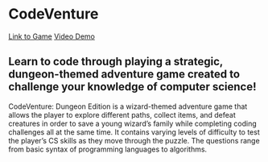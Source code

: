 # CodeVenture
[Link to Game](https://mycodeventure.azurewebsites.net/)
[Video Demo](https://youtu.be/5VyK9u5-IMw)

## Learn to code through playing a strategic, dungeon-themed adventure game created to challenge your knowledge of computer science!

CodeVenture: Dungeon Edition is a wizard-themed adventure game that allows the player to explore different paths, collect items, and defeat creatures in order to save a young wizard’s family while completing coding challenges all at the same time. It contains varying levels of difficulty to test the player’s CS skills as they move through the puzzle. The questions range from basic syntax of programming languages to algorithms.
